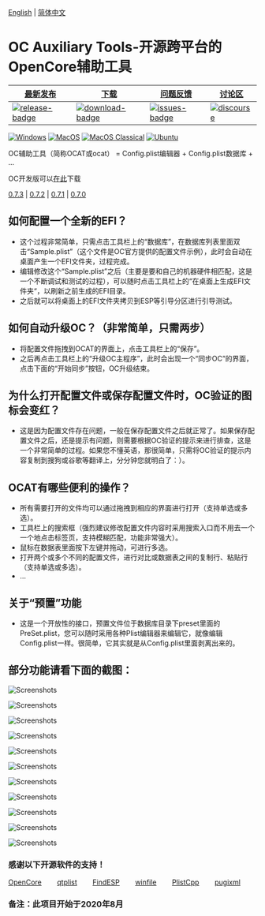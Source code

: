 [English](https://github.com/ic005k/QtOpenCoreConfig/blob/master/READMe.md) | [简体中文](https://github.com/ic005k/QtOpenCoreConfig/blob/master/READMe-en.md)
# OC Auxiliary Tools-开源跨平台的OpenCore辅助工具

| [最新发布][release-link]|[下载][download-link]|[问题反馈][issues-link]|[讨论区][discourse-link]|
|-----------------|-----------------|-----------------|-----------------|
|[![release-badge](https://img.shields.io/github/release/ic005k/QtOpenCoreConfig.svg?style=flat-square "Release status")](https://github.com/ic005k/QtOpenCoreConfig/releases "Release status") | [![download-badge](https://img.shields.io/github/downloads/ic005k/QtOpenCoreConfig/total.svg?style=flat-square "Download status")](https://github.com/ic005k/QtOpenCoreConfig/releases/latest "Download status")|[![issues-badge](https://img.shields.io/badge/github-issues-red.svg?maxAge=60 "Issues")](https://github.com/ic005k/QtOpenCoreConfig/issues "Issues")|[![discourse](https://img.shields.io/badge/forum-discourse-orange.svg)](https://www.insanelymac.com/forum/topic/344752-open-source-cross-platform-opencore-auxiliary-tools/)|


[![Windows](https://github.com/ic005k/QtOpenCoreConfig/actions/workflows/windows.yml/badge.svg)](https://github.com/ic005k/QtOpenCoreConfig/actions/workflows/windows.yml)      [![MacOS](https://github.com/ic005k/QtOpenCoreConfig/actions/workflows/macos.yml/badge.svg)](https://github.com/ic005k/QtOpenCoreConfig/actions/workflows/macos.yml)       [![MacOS Classical](https://github.com/ic005k/QtOpenCoreConfig/actions/workflows/macos1012.yml/badge.svg)](https://github.com/ic005k/QtOpenCoreConfig/actions/workflows/macos1012.yml)  [![Ubuntu](https://github.com/ic005k/QtOpenCoreConfig/actions/workflows/ubuntu.yml/badge.svg)](https://github.com/ic005k/QtOpenCoreConfig/actions/workflows/ubuntu.yml)    

[download-link]: https://github.com/ic005k/QtOpenCoreConfig/releases/latest "Download status"
[download-badge]: https://img.shields.io/github/downloads/ic005k/QtOpenCoreConfig/total.svg?style=flat-square "Download status"

[release-link]: https://github.com/ic005k/QtOpenCoreConfig/releases "Release status"
[release-badge]: https://img.shields.io/github/release/ic005k/QtOpenCoreConfig.svg?style=flat-square "Release status"

[issues-link]: https://github.com/ic005k/QtOpenCoreConfig/issues "Issues"
[issues-badge]: https://img.shields.io/badge/github-issues-red.svg?maxAge=60 "Issues"

[discourse-link]: https://www.insanelymac.com/forum/topic/344752-open-source-cross-platform-opencore-auxiliary-tools/




OC辅助工具（简称OCAT或ocat） = Config.plist编辑器 + Config.plist数据库 + ...

OC开发版可以[在此](https://github.com/acidanthera/OpenCorePkg/actions)下载

[0.7.3](https://github.com/ic005k/QtOpenCoreConfig/releases/tag/20210919) |
[0.7.2](https://github.com/ic005k/QtOpenCoreConfig/releases/tag/20210828) |
[0.7.1](https://github.com/ic005k/QtOpenCoreConfig/releases/tag/20210715) |
[0.7.0](https://github.com/ic005k/QtOpenCoreConfig/releases/tag/20210608) 

## 如何配置一个全新的EFI？
* 这个过程非常简单，只需点击工具栏上的“数据库”，在数据库列表里面双击“Sample.plist”（这个文件是OC官方提供的配置文件示例），此时会自动在桌面产生一个EFI文件夹，过程完成。
* 编辑修改这个“Sample.plist”之后（主要是要和自己的机器硬件相匹配，这是一个不断调试和测试的过程），可以随时点击工具栏上的“在桌面上生成EFI文件夹“，以刷新之前生成的EFI目录。
* 之后就可以将桌面上的EFI文件夹拷贝到ESP等引导分区进行引导测试。

## 如何自动升级OC？（非常简单，只需两步）
* 将配置文件拖拽到OCAT的界面上，点击工具栏上的“保存”。
* 之后再点击工具栏上的“升级OC主程序”，此时会出现一个“同步OC”的界面，点击下面的“开始同步”按钮，OC升级结束。

## 为什么打开配置文件或保存配置文件时，OC验证的图标会变红？
* 这是因为配置文件存在问题，一般在保存配置文件之后就正常了。如果保存配置文件之后，还是提示有问题，则需要根据OC验证的提示来进行排查，这是一个非常简单的过程。如果您不懂英语，那很简单，只需将OC验证的提示内容复制到搜狗或谷歌等翻译上，分分钟您就明白了：）。

## OCAT有哪些便利的操作？
* 所有需要打开的文件均可以通过拖拽到相应的界面进行打开（支持单选或多选）。
* 工具栏上的搜索框（强烈建议修改配置文件内容时采用搜索入口而不用去一个一个地点击标签页，支持模糊匹配，功能非常强大）。
* 鼠标在数据表里面按下左键并拖动，可进行多选。
* 打开两个或多个不同的配置文件，进行对比或数据表之间的复制行、粘贴行（支持单选或多选）。
* ...

## 关于“预置”功能
* 这是一个开放性的接口，预置文件位于数据库目录下preset里面的PreSet.plist，您可以随时采用各种Plist编辑器来编辑它，就像编辑Config.plist一样。很简单，它其实就是从Config.plist里面剥离出来的。

## 部分功能请看下面的截图：

![Screenshots](https://github.com/ic005k/QtOpenCoreConfig/blob/master/Screenshots/ocat1.png)

![Screenshots](https://github.com/ic005k/QtOpenCoreConfig/blob/master/Screenshots/ocat2.png)

![Screenshots](https://github.com/ic005k/QtOpenCoreConfig/blob/master/Screenshots/ocat3.png)

![Screenshots](https://github.com/ic005k/QtOpenCoreConfig/blob/master/Screenshots/ocat4.png)

![Screenshots](https://github.com/ic005k/QtOpenCoreConfig/blob/master/Screenshots/ocat5.png)

![Screenshots](https://github.com/ic005k/QtOpenCoreConfig/blob/master/Screenshots/ocat6.png)

![Screenshots](https://github.com/ic005k/QtOpenCoreConfig/blob/master/Screenshots/ocat7.png)

![Screenshots](https://github.com/ic005k/QtOpenCoreConfig/blob/master/Screenshots/ocat8.png)

![Screenshots](https://github.com/ic005k/QtOpenCoreConfig/blob/master/Screenshots/ocat9.png)

![Screenshots](https://github.com/ic005k/QtOpenCoreConfig/blob/master/Screenshots/ocat10.png)

![Screenshots](https://github.com/ic005k/QtOpenCoreConfig/blob/master/Screenshots/ocat11.png)


### 感谢以下开源软件的支持！

[OpenCore](https://github.com/acidanthera/OpenCorePkg)&nbsp; &nbsp; &nbsp; &nbsp;
[qtplist](https://github.com/reillywatson/qtplist)&nbsp; &nbsp; &nbsp; &nbsp;
[FindESP](https://github.com/bluer007/FindESP)&nbsp; &nbsp; &nbsp; &nbsp;
[winfile](https://github.com/microsoft/winfile)&nbsp; &nbsp; &nbsp; &nbsp;
[PlistCpp](https://github.com/animetrics/PlistCpp)&nbsp; &nbsp; &nbsp; &nbsp;
[pugixml](https://github.com/zeux/pugixml)


### 备注：此项目开始于2020年8月

